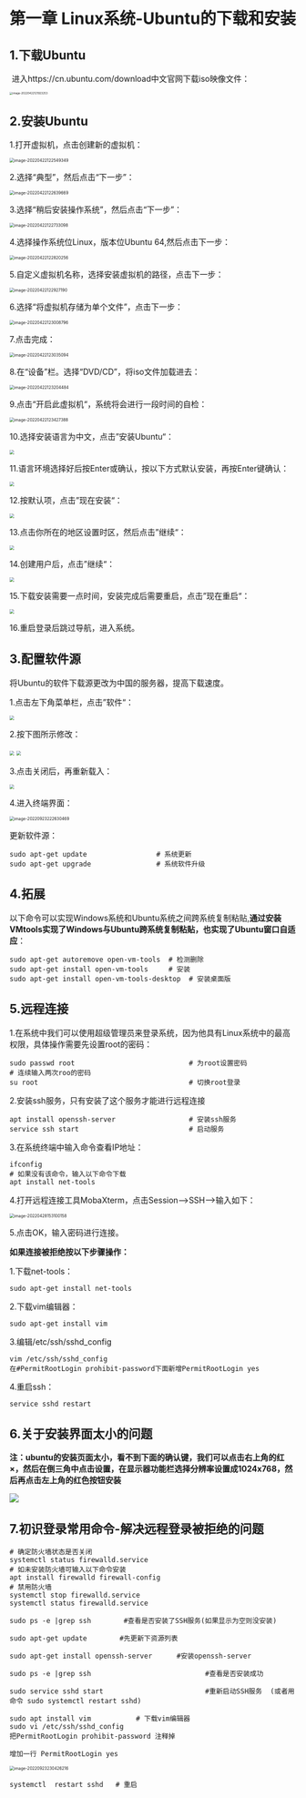 # 第一章 Linux系统-Ubuntu的下载和安装

## 1.下载Ubuntu

​	进入https://cn.ubuntu.com/download中文官网下载iso映像文件：

<img src="https://gitee.com/zou_tangrui/note-pic/raw/master/img/202302171657376.png" alt="image-20220422121923253" style="zoom: 33%;" />



## 2.安装Ubuntu

1.打开虚拟机，点击创建新的虚拟机：

<img src="https://gitee.com/zou_tangrui/note-pic/raw/master/img/202302171657377.png" alt="image-20220422122549349" style="zoom:50%;" />

2.选择“典型”，然后点击“下一步”：

<img src="https://gitee.com/zou_tangrui/note-pic/raw/master/img/202302171657378.png" alt="image-20220422122639669" style="zoom: 50%;" />

3.选择“稍后安装操作系统”，然后点击“下一步”：

<img src="https://gitee.com/zou_tangrui/note-pic/raw/master/img/202302171657379.png" alt="image-20220422122733098" style="zoom:50%;" />

4.选择操作系统位Linux，版本位Ubuntu 64,然后点击下一步：

<img src="https://gitee.com/zou_tangrui/note-pic/raw/master/img/202302171657380.png" alt="image-20220422122820256" style="zoom:50%;" />

5.自定义虚拟机名称，选择安装虚拟机的路径，点击下一步：

<img src="https://gitee.com/zou_tangrui/note-pic/raw/master/img/202302171657381.png" alt="image-20220422122927190" style="zoom:50%;" />

6.选择“将虚拟机存储为单个文件”，点击下一步：

<img src="https://gitee.com/zou_tangrui/note-pic/raw/master/img/202302171657382.png" alt="image-20220422123008796" style="zoom:50%;" />

7.点击完成：

<img src="https://gitee.com/zou_tangrui/note-pic/raw/master/img/202302171657383.png" alt="image-20220422123035094" style="zoom:50%;" />

8.在“设备”栏。选择“DVD/CD”，将iso文件加载进去：

<img src="https://gitee.com/zou_tangrui/note-pic/raw/master/img/202302171657384.png" alt="image-20220422123204484" style="zoom:50%;" />

9.点击“开启此虚拟机“，系统将会进行一段时间的自检：

<img src="https://gitee.com/zou_tangrui/note-pic/raw/master/img/202302171657385.png" alt="image-20220422123427388" style="zoom:50%;" />

10.选择安装语言为中文，点击”安装Ubuntu“：

<img src="https://gitee.com/zou_tangrui/note-pic/raw/master/img/202302171657386.png" style="zoom:50%;" />

11.语言环境选择好后按Enter或确认，按以下方式默认安装，再按Enter键确认：

<img src="https://gitee.com/zou_tangrui/note-pic/raw/master/img/202302171657387.png" style="zoom:50%;" />

12.按默认项，点击”现在安装“：

<img src="https://gitee.com/zou_tangrui/note-pic/raw/master/img/202302171657388.png" style="zoom:50%;" />

13.点击你所在的地区设置时区，然后点击”继续“：

<img src="https://gitee.com/zou_tangrui/note-pic/raw/master/img/202302171657389.png" style="zoom:50%;" />

14.创建用户后，点击”继续“：

<img src="https://gitee.com/zou_tangrui/note-pic/raw/master/img/202302171657390.png" style="zoom:50%;" />

15.下载安装需要一点时间，安装完成后需要重启，点击”现在重启“：

<img src="https://gitee.com/zou_tangrui/note-pic/raw/master/img/202302171657391.png" style="zoom:50%;" />

16.重启登录后跳过导航，进入系统。



## 3.配置软件源

将Ubuntu的软件下载源更改为中国的服务器，提高下载速度。

1.点击左下角菜单栏，点击”软件“： 

<img src="https://gitee.com/zou_tangrui/note-pic/raw/master/img/202302171657392.png" style="zoom:50%;" />

2.按下图所示修改：

<img src="https://gitee.com/zou_tangrui/note-pic/raw/master/img/202302171657393.png" style="zoom:50%;" />

<img src="https://gitee.com/zou_tangrui/note-pic/raw/master/img/202302171657394.png" style="zoom:50%;" />

3.点击关闭后，再重新载入：

<img src="https://gitee.com/zou_tangrui/note-pic/raw/master/img/202302171657395.png" style="zoom:50%;" />



4.进入终端界面：

<img src="https://gitee.com/zou_tangrui/note-pic/raw/master/img/202302171657396.png" alt="image-20220923222630469" style="zoom:50%;" />

更新软件源：

```shell
sudo apt-get update       			# 系统更新
sudo apt-get upgrade				# 系统软件升级
```





## 4.拓展

以下命令可以实现Windows系统和Ubuntu系统之间跨系统复制粘贴,**通过安装VMtools实现了Windows与Ubuntu跨系统复制粘贴，也实现了Ubuntu窗口自适应**：

```shell
sudo apt-get autoremove open-vm-tools  # 检测删除
sudo apt-get install open-vm-tools     # 安装
sudo apt-get install open-vm-tools-desktop  # 安装桌面版
```





## 5.远程连接

1.在系统中我们可以使用超级管理员来登录系统，因为他具有Linux系统中的最高权限，具体操作需要先设置root的密码：

```shell
sudo passwd root							# 为root设置密码
# 连续输入两次roo的密码
su root										# 切换root登录
```

2.安装ssh服务，只有安装了这个服务才能进行远程连接

```shell
apt install openssh-server					# 安装ssh服务
service ssh start 							# 启动服务
```

3.在系统终端中输入命令查看IP地址：

```shell
ifconfig
# 如果没有该命令，输入以下命令下载
apt install net-tools
```

4.打开远程连接工具MobaXterm，点击Session-->SSH-->输入如下：

<img src="https://gitee.com/zou_tangrui/note-pic/raw/master/img/202302171657397.png" alt="image-20220428153100158" style="zoom:50%;" />

5.点击OK，输入密码进行连接。



**如果连接被拒绝按以下步骤操作：**

1.下载net-tools：

```shell
sudo apt-get install net-tools
```

2.下载vim编辑器：

```shell
sudo apt-get install vim
```

3.编辑/etc/ssh/sshd_config

```shell
vim /etc/ssh/sshd_config
在#PermitRootLogin prohibit-password下面新增PermitRootLogin yes
```

4.重启ssh：

```shell
service sshd restart
```



## 6.关于安装界面太小的问题

**注：ubuntu的安装页面太小，看不到下面的确认键，我们可以点击右上角的红×，然后在倒三角中点击设置，在显示器功能栏选择分辨率设置成1024x768，然后再点击左上角的红色按钮安装**

![](https://gitee.com/zou_tangrui/note-pic/raw/master/img/202302171657398.png)



## 7.初识登录常用命令-解决远程登录被拒绝的问题

```shell
# 确定防火墙状态是否关闭
systemctl status firewalld.service
# 如未安装防火墙可输入以下命令安装
apt install firewalld firewall-config
# 禁用防火墙
systemctl stop firewalld.service
systemctl status firewalld.service

sudo ps -e |grep ssh        #查看是否安装了SSH服务(如果显示为空则没安装)

sudo apt-get update        #先更新下资源列表

sudo apt-get install openssh-server      #安装openssh-server

sudo ps -e |grep ssh                            #查看是否安装成功

sudo service sshd start                         #重新启动SSH服务  (或者用命令 sudo systemctl restart sshd)

```

```shell
sudo apt install vim           # 下载vim编辑器
sudo vi /etc/ssh/sshd_config
把PermitRootLogin prohibit-password 注释掉

增加一行 PermitRootLogin yes 
```



<img src="https://gitee.com/zou_tangrui/note-pic/raw/master/img/202302171657400.png" alt="image-20220923230426216" style="zoom:50%;" />

```shell
systemctl  restart sshd   # 重启  
```

